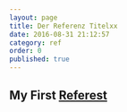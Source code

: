 ```yaml
---
layout: page
title: Der Referenz Titelxx
date: 2016-08-31 21:12:57
category: ref
order: 0
published: true
---
```


##  My First [Referest](http://githubtest.scanner-werbeagentur.de/ref/my-filename.html)
